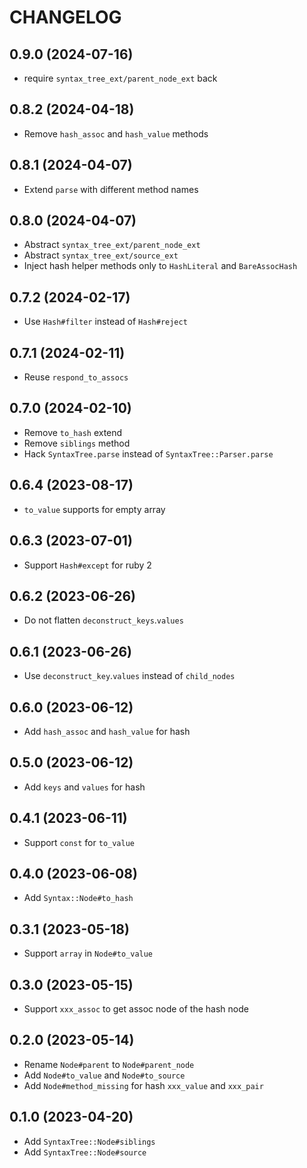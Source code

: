 # CHANGELOG

## 0.9.0 (2024-07-16)

* require `syntax_tree_ext/parent_node_ext` back

## 0.8.2 (2024-04-18)

* Remove `hash_assoc` and `hash_value` methods

## 0.8.1 (2024-04-07)

* Extend `parse` with different method names

## 0.8.0 (2024-04-07)

* Abstract `syntax_tree_ext/parent_node_ext`
* Abstract `syntax_tree_ext/source_ext`
* Inject hash helper methods only to `HashLiteral` and `BareAssocHash`

## 0.7.2 (2024-02-17)

* Use `Hash#filter` instead of `Hash#reject`

## 0.7.1 (2024-02-11)

* Reuse `respond_to_assocs`

## 0.7.0 (2024-02-10)

* Remove `to_hash` extend
* Remove `siblings` method
* Hack `SyntaxTree.parse` instead of `SyntaxTree::Parser.parse`

## 0.6.4 (2023-08-17)

* `to_value` supports for empty array

## 0.6.3 (2023-07-01)

* Support `Hash#except` for ruby 2

## 0.6.2 (2023-06-26)

* Do not flatten `deconstruct_keys`.`values`

## 0.6.1 (2023-06-26)

* Use `deconstruct_key`.`values` instead of `child_nodes`

## 0.6.0 (2023-06-12)

* Add `hash_assoc` and `hash_value` for hash

## 0.5.0 (2023-06-12)

* Add `keys` and `values` for hash

## 0.4.1 (2023-06-11)

* Support `const` for `to_value`

## 0.4.0 (2023-06-08)

* Add `Syntax::Node#to_hash`

## 0.3.1 (2023-05-18)

* Support `array` in `Node#to_value`

## 0.3.0 (2023-05-15)

* Support `xxx_assoc` to get assoc node of the hash node

## 0.2.0 (2023-05-14)

* Rename `Node#parent` to `Node#parent_node`
* Add `Node#to_value` and `Node#to_source`
* Add `Node#method_missing` for hash `xxx_value` and `xxx_pair`

## 0.1.0 (2023-04-20)

* Add `SyntaxTree::Node#siblings`
* Add `SyntaxTree::Node#source`
